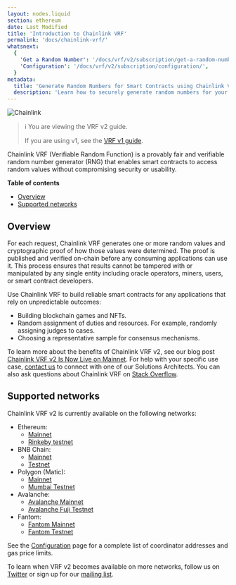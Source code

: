 ```yaml
---
layout: nodes.liquid
section: ethereum
date: Last Modified
title: 'Introduction to Chainlink VRF'
permalink: 'docs/chainlink-vrf/'
whatsnext:
  {
    'Get a Random Number': '/docs/vrf/v2/subscription/get-a-random-number/',
    'Configuration': '/docs/vrf/v2/subscription/configuration/',
  }
metadata:
  title: 'Generate Random Numbers for Smart Contracts using Chainlink VRF'
  description: 'Learn how to securely generate random numbers for your smart contract with Chainlink VRF (an RNG). This guide uses Solidity code examples.'
---
```


![Chainlink](/files/a4c6c80-85d09b6-19facd8-banner.png)

> ℹ️ You are viewing the VRF v2 guide.
>
> If you are using v1, see the [VRF v1 guide](/docs/chainlink-vrf/v1/).

Chainlink VRF (Verifiable Random Function) is a provably fair and verifiable random number generator (RNG) that enables smart contracts to access random values without compromising security or usability.

**Table of contents**

- [Overview](#overview)
- [Supported networks](#supported-networks)

## Overview

For each request, Chainlink VRF generates one or more random values and cryptographic proof of how those values were determined. The proof is published and verified on-chain before any consuming applications can use it. This process ensures that results cannot be tampered with or manipulated by any single entity including oracle operators, miners, users, or smart contract developers.

Use Chainlink VRF to build reliable smart contracts for any applications that rely on unpredictable outcomes:

- Building blockchain games and NFTs.
- Random assignment of duties and resources. For example, randomly assigning judges to cases.
- Choosing a representative sample for consensus mechanisms.

To learn more about the benefits of Chainlink VRF v2, see our blog post [Chainlink VRF v2 Is Now Live on Mainnet](https://blog.chain.link/vrf-v2-mainnet-launch/). For help with your specific use case, [contact us](https://chainlinkcommunity.typeform.com/to/OYQO67EF?page=docs-footer) to connect with one of our Solutions Architects. You can also ask questions about Chainlink VRF on [Stack Overflow](https://stackoverflow.com/questions/ask?tags=chainlink).

## Supported networks

Chainlink VRF v2 is currently available on the following networks:

- Ethereum:
  - [Mainnet](/docs/vrf/v2/subscription/configuration/#ethereum-mainnet)
  - [Rinkeby testnet](/docs/vrf/v2/subscription/configuration/#rinkeby-testnet)
- BNB Chain:
  - [Mainnet](/docs/vrf/v2/subscription/configuration/#bnb-chain)
  - [Testnet](/docs/vrf/v2/subscription/configuration/#bnb-chain-testnet)
- Polygon (Matic):
  - [Mainnet](/docs/vrf/v2/subscription/configuration/#polygon-matic-mainnet)
  - [Mumbai Testnet](/docs/vrf/v2/subscription/configuration/#polygon-matic-mumbai-testnet)
- Avalanche:
  - [Avalanche Mainnet](/docs/vrf/v2/subscription/configuration/#avalanche-mainnet)
  - [Avalanche Fuji Testnet](/docs/vrf/v2/subscription/configuration/#avalanche-fuji-testnet)
- Fantom:
  - [Fantom Mainnet](/docs/vrf/v2/subscription/configuration/#fantom-mainnet)
  - [Fantom Testnet](/docs/vrf/v2/subscription/configuration/#fantom-testnet)

See the [Configuration](/docs/vrf/v2/subscription/configuration/) page for a complete list of coordinator addresses and gas price limits.

To learn when VRF v2 becomes available on more networks, follow us on [Twitter](https://twitter.com/chainlink) or sign up for our [mailing list](/docs/developer-communications/).
